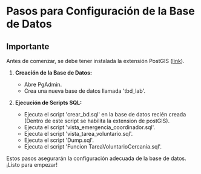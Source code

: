 # Pasos para Configuración de la Base de Datos

## Importante

Antes de comenzar, se debe tener instalada la extensión PostGIS ([link](https://postgis.net/documentation/getting_started/#installing-postgis)).

1. **Creación de la Base de Datos:**
   - Abre PgAdmin.
   - Crea una nueva base de datos llamada 'tbd_lab'.

2. **Ejecución de Scripts SQL:**
   - Ejecuta el script 'crear_bd.sql' en la base de datos recién creada (Dentro de este script se habilita la extension de postGIS).
   - Ejecuta el script 'vista_emergencia_coordinador.sql'.
   - Ejecuta el script 'vista_tarea_voluntario.sql'.
   - Ejecuta el script 'Dump.sql'.
   - Ejecuta el script 'Funcion TareaVoluntarioCercania.sql'.

Estos pasos asegurarán la configuración adecuada de la base de datos. ¡Listo para empezar!

